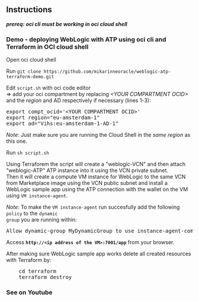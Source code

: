 ## Instructions

<i><b>prereq: oci cli must be working in oci cloud shell</b></i>

### Demo - deploying WebLogic with ATP using oci cli and Terraform in OCI cloud shell
<p>
Open oci cloud shell

<p>
Run <code>git clone https://github.com/mikarinneoracle/weblogic-atp-terraform-demo.git</code>

<p>
Edit <code>script.sh</code> with oci code editor<br>
    => add your oci compartment by replacing <i>&lt;YOUR COMPARTMENT OCID&gt;</i> and the <i>region</i> and AD respectively if necessary (lines 1-3):

<p>
<pre>
export compt_ocid='&lt;YOUR COMPARTMENT OCID&gt;'
export region="eu-amsterdam-1"
export ad="Vihs:eu-amsterdam-1-AD-1"
</pre>

<p>
<i>Note</i>: Just make sure you are running the Cloud Shell in the <i>same region</i> as this one.

<p>
Run <code>sh script.sh</code>

<p>
Using Terraforem the script will create a "weblogic-VCN" and then attach "weblogic-ATP" ATP instance into it 
using the VCN private subnet.
<br>
Then it will create a compute VM instance for WebLogic to the same VCN from Marketplace image using the VCN public subnet and install a WebLogic sample app using the ATP connection with the wallet on the VM using <code>VM instance-agent</code>.
    
<i>Note:</i> To make the <code>VM instance-agent</code> run succesfully add the following <code>policy</code> to
the <code>dynamic group</code> you are running within:
<pre>
Allow dynamic-group MyDynamicGroup to use instance-agent-command-execution-family in compartment &lt;YOUR COMPARTMENT&gt;
</pre>
    
<p>
Access <b><code>http://&lt;ip address of the VM&gt;:7001/app</ip></code></b> from your browser.

<p>
After making sure WebLogic sample app works delete all created resources with Terraform by:
<pre>
    cd terraform
    terraform destroy
</pre>

### See on Youtube
